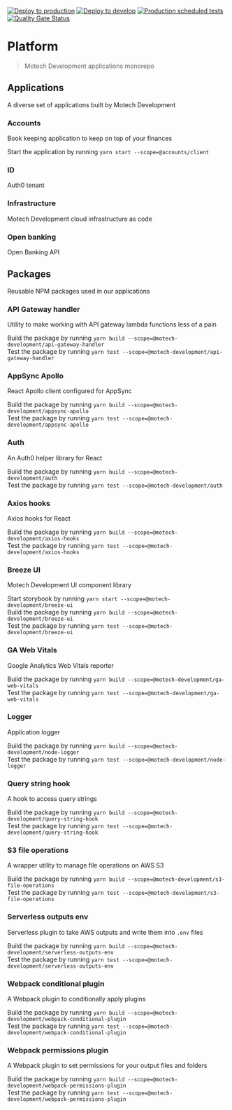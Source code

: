 [![Deploy to production](https://github.com/motech-development/platform/actions/workflows/deploy-to-production.yml/badge.svg)](https://github.com/motech-development/platform/actions/workflows/deploy-to-production.yml)
[![Deploy to develop](https://github.com/motech-development/platform/actions/workflows/deploy-to-develop.yml/badge.svg)](https://github.com/motech-development/platform/actions/workflows/deploy-to-develop.yml)
[![Production scheduled tests](https://github.com/motech-development/platform/actions/workflows/production-scheduled-tests.yml/badge.svg)](https://github.com/motech-development/platform/actions/workflows/production-scheduled-tests.yml)
[![Quality Gate Status](https://sonarcloud.io/api/project_badges/measure?project=motech-development_platform&metric=alert_status)](https://sonarcloud.io/dashboard?id=motech-development_platform)

# Platform

> Motech Development applications monorepo

## Applications

A diverse set of applications built by Motech Development

### Accounts

Book keeping application to keep on top of your finances

Start the application by running `yarn start --scope=@accounts/client`

### ID

Auth0 tenant

### Infrastructure

Motech Development cloud infrastructure as code

### Open banking

Open Banking API

## Packages

Reusable NPM packages used in our applications

### API Gateway handler

Utility to make working with API gateway lambda functions less of a pain

Build the package by running `yarn build --scope=@motech-development/api-gateway-handler`\
Test the package by running `yarn test --scope=@motech-development/api-gateway-handler`

### AppSync Apollo

React Apollo client configured for AppSync

Build the package by running `yarn build --scope=@motech-development/appsync-apollo`\
Test the package by running `yarn test --scope=@motech-development/appsync-apollo`

### Auth

An Auth0 helper library for React

Build the package by running `yarn build --scope=@motech-development/auth`\
Test the package by running `yarn test --scope=@motech-development/auth`

### Axios hooks

Axios hooks for React

Build the package by running `yarn build --scope=@motech-development/axios-hooks`\
Test the package by running `yarn test --scope=@motech-development/axios-hooks`

### Breeze UI

Motech Development UI component library

Start storybook by running `yarn start --scope=@motech-development/breeze-ui`\
Build the package by running `yarn build --scope=@motech-development/breeze-ui`\
Test the package by running `yarn test --scope=@motech-development/breeze-ui`

### GA Web Vitals

Google Analytics Web Vitals reporter

Build the package by running `yarn build --scope=@motech-development/ga-web-vitals`\
Test the package by running `yarn test --scope=@motech-development/ga-web-vitals`

### Logger

Application logger

Build the package by running `yarn build --scope=@motech-development/node-logger`\
Test the package by running `yarn test --scope=@motech-development/node-logger`

### Query string hook

A hook to access query strings

Build the package by running `yarn build --scope=@motech-development/query-string-hook`\
Test the package by running `yarn test --scope=@motech-development/query-string-hook`

### S3 file operations

A wrapper utility to manage file operations on AWS S3

Build the package by running `yarn build --scope=@motech-development/s3-file-operations`\
Test the package by running `yarn test --scope=@motech-development/s3-file-operations`

### Serverless outputs env

Serverless plugin to take AWS outputs and write them into `.env` files

Build the package by running `yarn build --scope=@motech-development/serverless-outputs-env`\
Test the package by running `yarn test --scope=@motech-development/serverless-outputs-env`

### Webpack conditional plugin

A Webpack plugin to conditionally apply plugins

Build the package by running `yarn build --scope=@motech-development/webpack-conditional-plugin`\
Test the package by running `yarn test --scope=@motech-development/webpack-conditional-plugin`

### Webpack permissions plugin

A Webpack plugin to set permissions for your output files and folders

Build the package by running `yarn build --scope=@motech-development/webpack-permissions-plugin`\
Test the package by running `yarn test --scope=@motech-development/webpack-permissions-plugin`
